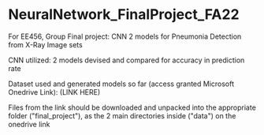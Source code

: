 # NeuralNetwork_FinalProject_FA22
For EE456, Group Final project: CNN 2 models for Pneumonia Detection from X-Ray Image sets

CNN utilized: 2 models devised and compared for accuracy in prediction rate

Dataset used and generated models so far (access granted Microsoft Onedrive Link): (LINK HERE)

Files from the link should be downloaded and unpacked into the appropriate folder ("final_project"), as the 2 main directories inside ("data") on the onedrive link
